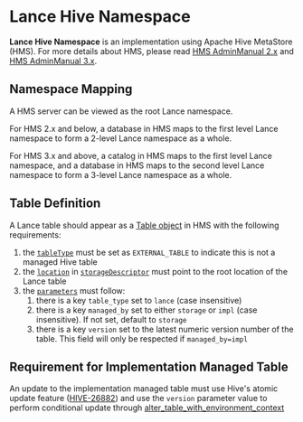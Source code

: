 # Lance Hive Namespace

**Lance Hive Namespace** is an implementation using Apache Hive MetaStore (HMS).
For more details about HMS, please read [HMS AdminManual 2.x](https://hive.apache.org/docs/latest/adminmanual-metastore-administration_27362076/) 
and [HMS AdminManual 3.x](https://hive.apache.org/docs/latest/adminmanual-metastore-3-0-administration_75978150/). 

## Namespace Mapping

A HMS server can be viewed as the root Lance namespace.

For HMS 2.x and below, a database in HMS maps to the first level Lance namespace
to form a 2-level Lance namespace as a whole.

For HMS 3.x and above, a catalog in HMS maps to the first level Lance namespace,
and a database in HMS maps to the second level Lance namespace
to form a 3-level Lance namespace as a whole.

## Table Definition

A Lance table should appear as a [Table object](https://github.com/apache/hive/blob/branch-4.0/standalone-metastore/metastore-common/src/main/thrift/hive_metastore.thrift#L631) 
in HMS with the following requirements:

1. the [`tableType`](https://github.com/apache/hive/blob/branch-4.0/standalone-metastore/metastore-common/src/main/thrift/hive_metastore.thrift#L643) must be set as `EXTERNAL_TABLE` to indicate this is not a managed Hive table
2. the [`location`](https://github.com/apache/hive/blob/branch-4.0/standalone-metastore/metastore-common/src/main/thrift/hive_metastore.thrift#L467) in [`storageDescriptor`](https://github.com/apache/hive/blob/branch-4.0/standalone-metastore/metastore-common/src/main/thrift/hive_metastore.thrift#L638) must point to the root location of the Lance table
3. the [`parameters`](https://github.com/apache/hive/blob/branch-4.0/standalone-metastore/metastore-common/src/main/thrift/hive_metastore.thrift#L640) must follow:
    1. there is a key `table_type` set to `lance` (case insensitive)
    2. there is a key `managed_by` set to either `storage` or `impl` (case insensitive). If not set, default to `storage`
    3. there is a key `version` set to the latest numeric version number of the table. This field will only be respected if `managed_by=impl` 

## Requirement for Implementation Managed Table

An update to the implementation managed table must use Hive's atomic update feature ([HIVE-26882](https://issues.apache.org/jira/browse/HIVE-26882))
and use the `version` parameter value to perform conditional update through [alter_table_with_environment_context](https://github.com/apache/hive/blob/branch-4.0/standalone-metastore/metastore-common/src/main/thrift/hive_metastore.thrift#L2733)